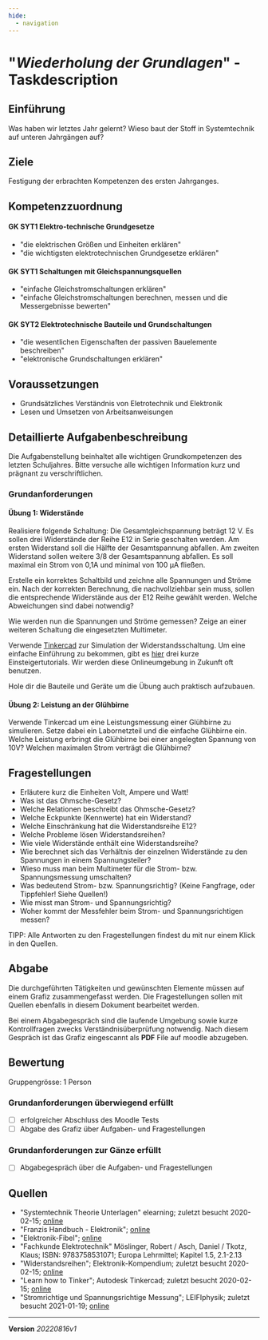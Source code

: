 ```yaml
---
hide:
  - navigation
---
```


# "*Wiederholung der Grundlagen*" - Taskdescription

## Einführung
Was haben wir letztes Jahr gelernt? Wieso baut der Stoff in Systemtechnik auf unteren Jahrgängen auf?

## Ziele
Festigung der erbrachten Kompetenzen des ersten Jahrganges.

## Kompetenzzuordnung
#### GK SYT1 Elektro-technische Grundgesetze
* "die elektrischen Größen und Einheiten erklären"
* "die wichtigsten elektrotechnischen Grundgesetze erklären"

#### GK SYT1 Schaltungen mit Gleichspannungsquellen
* "einfache Gleichstromschaltungen erklären"
* "einfache Gleichstromschaltungen berechnen, messen und die Messergebnisse bewerten"

#### GK SYT2 Elektrotechnische Bauteile und Grundschaltungen
* "die wesentlichen Eigenschaften der passiven Bauelemente beschreiben"
* "elektronische Grundschaltungen erklären"

## Voraussetzungen
* Grundsätzliches Verständnis von Eletrotechnik und Elektronik
* Lesen und Umsetzen von Arbeitsanweisungen

## Detaillierte Aufgabenbeschreibung
Die Aufgabenstellung beinhaltet alle wichtigen Grundkompetenzen des letzten Schuljahres. Bitte versuche alle wichtigen Information kurz und prägnant zu verschriftlichen.

### Grundanforderungen

#### Übung 1: Widerstände

Realisiere folgende Schaltung: 
Die Gesamtgleichspannung beträgt 12 V. Es sollen drei Widerstände der Reihe E12 in Serie geschalten werden. Am ersten Widerstand soll die Hälfte der Gesamtspannung abfallen. Am zweiten Widerstand sollen weitere 3/8 der Gesamtspannung abfallen. Es soll maximal ein Strom von 0,1A und minimal von 100 µA fließen.

Erstelle ein korrektes Schaltbild und zeichne alle Spannungen und Ströme ein. Nach der korrekten Berechnung, die nachvollziehbar sein muss, sollen die entsprechende Widerstände aus der E12 Reihe gewählt werden. Welche Abweichungen sind dabei notwendig?

Wie werden nun die Spannungen und Ströme gemessen? Zeige an einer weiteren Schaltung die eingesetzten Multimeter. 

Verwende [Tinkercad](https://www.tinkercad.com/) zur Simulation der Widerstandsschaltung. Um eine einfache Einführung zu bekommen, gibt es [hier](https://www.tinkercad.com/learn/circuits/lessons) drei kurze Einsteigertutorials. Wir werden diese Onlineumgebung in Zukunft oft benutzen.

Hole dir die Bauteile und Geräte um die Übung auch praktisch aufzubauen.

#### Übung 2: Leistung an der Glühbirne

Verwende Tinkercad um eine Leistungsmessung einer Glühbirne zu simulieren. Setze dabei ein Labornetzteil und die einfache Glühbirne ein. Welche Leistung erbringt die Glühbirne bei einer angelegten Spannung von 10V? Welchen maximalen Strom verträgt die Glühbirne?

## Fragestellungen
* Erläutere kurz die Einheiten Volt, Ampere und Watt!
* Was ist das Ohmsche-Gesetz?
* Welche Relationen beschreibt das Ohmsche-Gesetz?
* Welche Eckpunkte (Kennwerte) hat ein Widerstand?
* Welche Einschränkung hat die Widerstandsreihe E12?
* Welche Probleme lösen Widerstandsreihen?
* Wie viele Widerstände enthält eine Widerstandsreihe?
* Wie berechnet sich das Verhältnis der einzelnen Widerstände zu den Spannungen in einem Spannungsteiler?
* Wieso muss man beim Multimeter für die Strom- bzw. Spannungsmessung umschalten?
* Was bedeutend Strom- bzw. Spannungsrichtig? (Keine Fangfrage, oder Tippfehler! Siehe Quellen!)
* Wie misst man Strom- und Spannungsrichtig?
* Woher kommt der Messfehler beim  Strom- und Spannungsrichtigen messen?

TIPP: Alle Antworten zu den Fragestellungen findest du mit nur einem Klick in den Quellen.

## Abgabe
Die durchgeführten Tätigkeiten und gewünschten Elemente müssen auf einem Grafiz zusammengefasst werden. Die Fragestellungen sollen mit Quellen ebenfalls in diesem Dokument bearbeitet werden.

Bei einem Abgabegespräch sind die laufende Umgebung sowie kurze Kontrollfragen zwecks Verständnisüberprüfung notwendig. Nach diesem Gespräch ist das Grafiz eingescannt als **PDF** File auf moodle abzugeben.

## Bewertung
Gruppengrösse: 1 Person
### Grundanforderungen **überwiegend erfüllt**

- [ ] erfolgreicher Abschluss des Moodle Tests
- [ ] Abgabe des Grafiz über Aufgaben- und Fragestellungen

### Grundanforderungen **zur Gänze erfüllt**

- [ ] Abgabegespräch über die Aufgaben- und Fragestellungen

## Quellen
* "Systemtechnik Theorie Unterlagen" elearning; zuletzt besucht 2020-02-15; [online](https://elearning.tgm.ac.at/course/view.php?id=199#section-2)
* "Franzis Handbuch - Elektronik"; [online](https://elearning.tgm.ac.at/mod/resource/view.php?id=3513)
* "Elektronik-Fibel"; [online](https://elearning.tgm.ac.at/mod/resource/view.php?id=3512)
* "Fachkunde Elektrotechnik" Möslinger, Robert / Asch, Daniel / Tkotz, Klaus; ISBN: 9783758531071; Europa Lehrmittel; Kapitel 1.5, 2.1-2.13
* "Widerstandsreihen"; Elektronik-Kompendium; zuletzt besucht 2020-02-15; [online](https://www.elektronik-kompendium.de/sites/bau/1109071.htm)
* "Learn how to Tinker"; Autodesk Tinkercad; zuletzt besucht 2020-02-15; [online](https://www.tinkercad.com/learn/circuits/lessons)
* "Stromrichtige und Spannungsrichtige Messung"; LEIFIphysik; zuletzt besucht 2021-01-19; [online](https://www.leifiphysik.de/elektronik/halbleiterdiode/grundwissen/stromrichtige-und-spannungsrichtige-messung)

---
**Version** *20220816v1*
